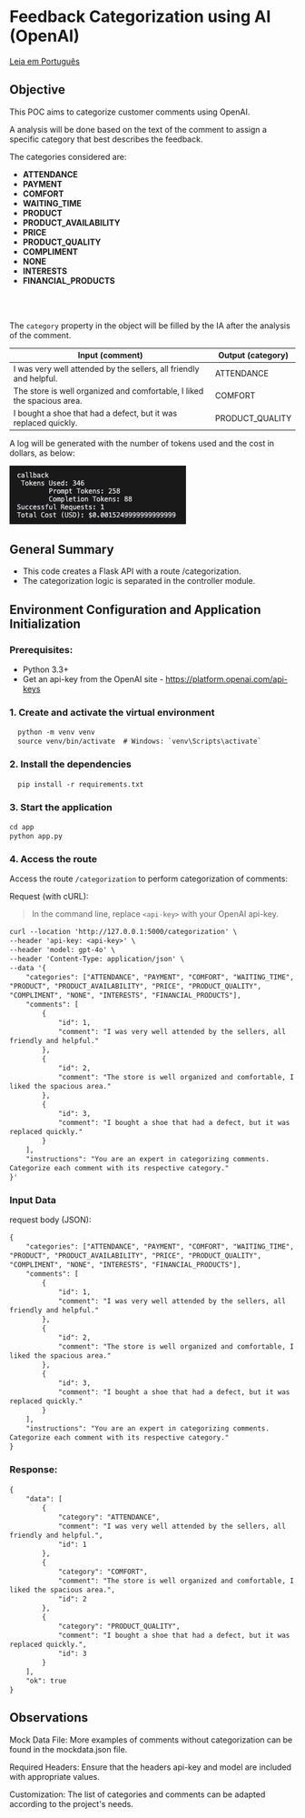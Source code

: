 # Feedback Categorization using AI (OpenAI)

[Leia em Português](README_PT.md)



## Objective

This POC aims to categorize customer comments using OpenAI.

A analysis will be done based on the text of the comment to assign a specific category that best describes the feedback.

The categories considered are:

- **ATTENDANCE**
- **PAYMENT**
- **COMFORT**
- **WAITING_TIME**
- **PRODUCT**
- **PRODUCT_AVAILABILITY**
- **PRICE**
- **PRODUCT_QUALITY**
- **COMPLIMENT**
- **NONE**
- **INTERESTS**
- **FINANCIAL_PRODUCTS**

</br>
</br>

The `category` property in the object will be filled by the IA after the analysis of the comment.

| Input (comment) | Output (category) |
|----------|----------|
| I was very well attended by the sellers, all friendly and helpful.  | ATTENDANCE  |
| The store is well organized and comfortable, I liked the spacious area.  | COMFORT  |
| I bought a shoe that had a defect, but it was replaced quickly.  | PRODUCT_QUALITY  |

A log will be generated with the number of tokens used and the cost in dollars, as below:

![Callback OpenAI](assets/callback_openai.png)

## General Summary

- This code creates a Flask API with a route /categorization.
- The categorization logic is separated in the controller module.


## Environment Configuration and Application Initialization

### Prerequisites: 

- Python 3.3+
- Get an api-key from the OpenAI site - https://platform.openai.com/api-keys


### 1. Create and activate the virtual environment

```
  python -m venv venv
  source venv/bin/activate  # Windows: `venv\Scripts\activate`
```

### 2. Install the dependencies

```
  pip install -r requirements.txt
```

### 3. Start the application 

```
cd app
python app.py
```

### 4. Access the route

Access the route `/categorization` to perform categorization of comments:

Request (with cURL):

> In the command line, replace `<api-key>` with your OpenAI api-key.


```
curl --location 'http://127.0.0.1:5000/categorization' \
--header 'api-key: <api-key>' \
--header 'model: gpt-4o' \
--header 'Content-Type: application/json' \
--data '{
    "categories": ["ATTENDANCE", "PAYMENT", "COMFORT", "WAITING_TIME", "PRODUCT", "PRODUCT_AVAILABILITY", "PRICE", "PRODUCT_QUALITY", "COMPLIMENT", "NONE", "INTERESTS", "FINANCIAL_PRODUCTS"],
    "comments": [
        {
            "id": 1,
            "comment": "I was very well attended by the sellers, all friendly and helpful."
        },
        {
            "id": 2,
            "comment": "The store is well organized and comfortable, I liked the spacious area."
        },
        {
            "id": 3,
            "comment": "I bought a shoe that had a defect, but it was replaced quickly."
        }
    ],
    "instructions": "You are an expert in categorizing comments. Categorize each comment with its respective category."
}'
```

### Input Data

request body (JSON):

```
{
    "categories": ["ATTENDANCE", "PAYMENT", "COMFORT", "WAITING_TIME", "PRODUCT", "PRODUCT_AVAILABILITY", "PRICE", "PRODUCT_QUALITY", "COMPLIMENT", "NONE", "INTERESTS", "FINANCIAL_PRODUCTS"],
    "comments": [
        {
            "id": 1,
            "comment": "I was very well attended by the sellers, all friendly and helpful."
        },
        {
            "id": 2,
            "comment": "The store is well organized and comfortable, I liked the spacious area."
        },
        {
            "id": 3,
            "comment": "I bought a shoe that had a defect, but it was replaced quickly."
        }
    ],
    "instructions": "You are an expert in categorizing comments. Categorize each comment with its respective category."
}
```


### Response:

```
{
    "data": [
        {
            "category": "ATTENDANCE",
            "comment": "I was very well attended by the sellers, all friendly and helpful.",
            "id": 1
        },
        {
            "category": "COMFORT",
            "comment": "The store is well organized and comfortable, I liked the spacious area.",
            "id": 2
        },
        {
            "category": "PRODUCT_QUALITY",
            "comment": "I bought a shoe that had a defect, but it was replaced quickly.",
            "id": 3
        }
    ],
    "ok": true
}
```

## Observations

Mock Data File: More examples of comments without categorization can be found in the mockdata.json file.

Required Headers: Ensure that the headers api-key and model are included with appropriate values.

Customization: The list of categories and comments can be adapted according to the project's needs.
